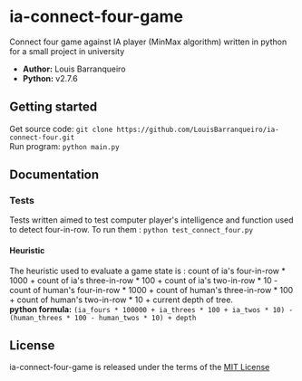 # ia-connect-four-game
Connect four game against IA player (MinMax algorithm) written in python for a small project in university

* **Author:** Louis Barranqueiro
* **Python:** v2.7.6

## Getting started

Get source code: `git clone https://github.com/LouisBarranqueiro/ia-connect-four.git`  
Run program: `python main.py`
  
## Documentation

### Tests

Tests written aimed to test computer player's intelligence and function used to detect four-in-row.
To run them : `python test_connect_four.py`

#### Heuristic

The heuristic used to evaluate a game state is : count of ia's four-in-row * 1000 + count of ia's three-in-row * 100 + count of ia's two-in-row * 10 - count of human's four-in-row * 1000 + count of human's three-in-row * 100 + count of human's two-in-row * 10 + current depth of tree.  
**python formula:** `(ia_fours * 100000 + ia_threes * 100 + ia_twos * 10) - (human_threes * 100 - human_twos * 10) + depth`

## License

ia-connect-four-game is released under the terms of the [MIT License](https://github.com/LouisBarranqueiro/ia-connect-four-game/blob/master/LICENSE)
